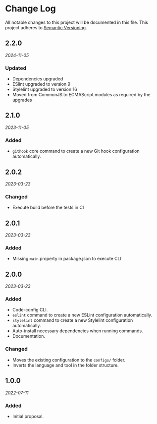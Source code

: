 # Change Log

All notable changes to this project will be documented in this file.
This project adheres to [Semantic Versioning](http://semver.org/).

## 2.2.0

_2024-11-05_

### Updated

* Dependencies upgraded
* ESlint upgraded to version 9
* Stylelint upgraded to version 16
* Moved from CommonJS to ECMAScript modules as required by the upgrades

## 2.1.0

_2023-11-05_

### Added

* `githook` core command to create a new Git hook configuration automatically.

## 2.0.2

_2023-03-23_

### Changed

* Execute build before the tests in CI

## 2.0.1

_2023-03-23_

### Added

* Missing `main` property in package.json to execute CLI

## 2.0.0

_2023-03-23_

### Added

* Code-config CLI.
* `eslint` command to create a new ESLint configuration automatically.
* `stylelint` command to create a new Stylelint configuration automatically.
* Auto-install necessary dependencies when running commands.
* Documentation.

### Changed

* Moves the existing configuration to the `configs/` folder.
* Inverts the language and tool in the folder structure.

## 1.0.0

_2022-07-11_

### Added

* Initial proposal.
